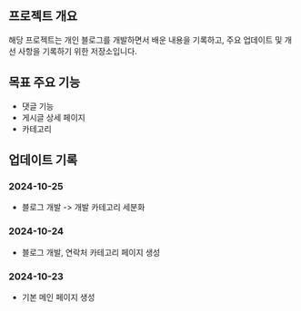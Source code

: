 ## 프로젝트 개요
해당 프로젝트는 개인 블로그를 개발하면서 배운 내용을 기록하고, 주요 업데이트 및 개선 사항을 기록하기 위한 저장소입니다. 

## 목표 주요 기능
- 댓글 기능
- 게시글 상세 페이지
- 카테고리

## 업데이트 기록
### 2024-10-25
- 블로그 개발 -> 개발 카테고리 세분화

### 2024-10-24
- 블로그 개발, 연락처 카테고리 페이지 생성
### 2024-10-23
- 기본 메인 페이지 생성
